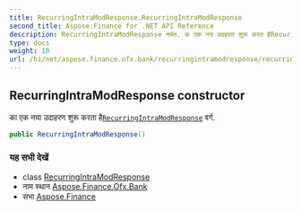 ```yaml
---
title: RecurringIntraModResponse.RecurringIntraModResponse
second_title: Aspose.Finance for .NET API Reference
description: RecurringIntraModResponse नर्मत. क एक नय उदहरण शुरू करत हैRecurringIntraModResponse वर्ग.
type: docs
weight: 10
url: /hi/net/aspose.finance.ofx.bank/recurringintramodresponse/recurringintramodresponse/
---
```

## RecurringIntraModResponse constructor

का एक नया उदाहरण शुरू करता है[`RecurringIntraModResponse`](../) वर्ग.

```csharp
public RecurringIntraModResponse()
```

### यह सभी देखें

* class [RecurringIntraModResponse](../)
* नाम स्थान [Aspose.Finance.Ofx.Bank](../../recurringintramodresponse/)
* सभा [Aspose.Finance](../../../)



